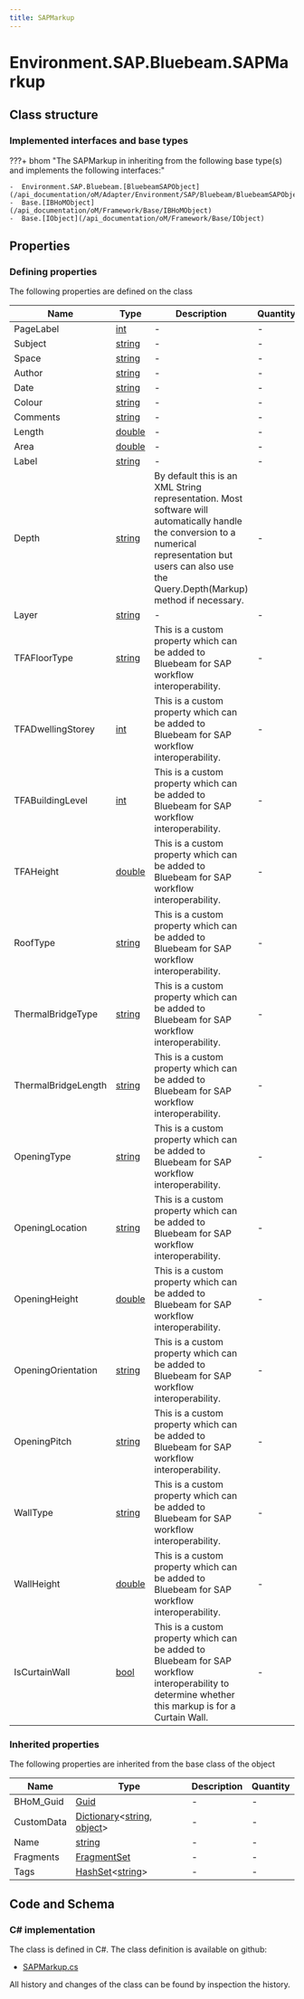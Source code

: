 ```yaml
---
title: SAPMarkup
---
```


# Environment.SAP.Bluebeam.SAPMarkup



## Class structure

### Implemented interfaces and base types

???+ bhom "The SAPMarkup in inheriting from the following base type(s) and implements the following interfaces:"

    -  Environment.SAP.Bluebeam.[BluebeamSAPObject](/api_documentation/oM/Adapter/Environment/SAP/Bluebeam/BluebeamSAPObject)
    -  Base.[IBHoMObject](/api_documentation/oM/Framework/Base/IBHoMObject)
    -  Base.[IObject](/api_documentation/oM/Framework/Base/IObject)


## Properties



### Defining properties

The following properties are defined on the class

| Name             | Type             | Description      | Quantity         |
|------------------|------------------|------------------|------------------|
| PageLabel | [int](https://learn.microsoft.com/en-us/dotnet/api/System.Int32?view=netstandard-2.0) | - | - |
| Subject | [string](https://learn.microsoft.com/en-us/dotnet/api/System.String?view=netstandard-2.0) | - | - |
| Space | [string](https://learn.microsoft.com/en-us/dotnet/api/System.String?view=netstandard-2.0) | - | - |
| Author | [string](https://learn.microsoft.com/en-us/dotnet/api/System.String?view=netstandard-2.0) | - | - |
| Date | [string](https://learn.microsoft.com/en-us/dotnet/api/System.String?view=netstandard-2.0) | - | - |
| Colour | [string](https://learn.microsoft.com/en-us/dotnet/api/System.String?view=netstandard-2.0) | - | - |
| Comments | [string](https://learn.microsoft.com/en-us/dotnet/api/System.String?view=netstandard-2.0) | - | - |
| Length | [double](https://learn.microsoft.com/en-us/dotnet/api/System.Double?view=netstandard-2.0) | - | - |
| Area | [double](https://learn.microsoft.com/en-us/dotnet/api/System.Double?view=netstandard-2.0) | - | - |
| Label | [string](https://learn.microsoft.com/en-us/dotnet/api/System.String?view=netstandard-2.0) | - | - |
| Depth | [string](https://learn.microsoft.com/en-us/dotnet/api/System.String?view=netstandard-2.0) | By default this is an XML String representation. Most software will automatically handle the conversion to a numerical representation but users can also use the Query.Depth(Markup) method if necessary. | - |
| Layer | [string](https://learn.microsoft.com/en-us/dotnet/api/System.String?view=netstandard-2.0) | - | - |
| TFAFloorType | [string](https://learn.microsoft.com/en-us/dotnet/api/System.String?view=netstandard-2.0) | This is a custom property which can be added to Bluebeam for SAP workflow interoperability. | - |
| TFADwellingStorey | [int](https://learn.microsoft.com/en-us/dotnet/api/System.Int32?view=netstandard-2.0) | This is a custom property which can be added to Bluebeam for SAP workflow interoperability. | - |
| TFABuildingLevel | [int](https://learn.microsoft.com/en-us/dotnet/api/System.Int32?view=netstandard-2.0) | This is a custom property which can be added to Bluebeam for SAP workflow interoperability. | - |
| TFAHeight | [double](https://learn.microsoft.com/en-us/dotnet/api/System.Double?view=netstandard-2.0) | This is a custom property which can be added to Bluebeam for SAP workflow interoperability. | - |
| RoofType | [string](https://learn.microsoft.com/en-us/dotnet/api/System.String?view=netstandard-2.0) | This is a custom property which can be added to Bluebeam for SAP workflow interoperability. | - |
| ThermalBridgeType | [string](https://learn.microsoft.com/en-us/dotnet/api/System.String?view=netstandard-2.0) | This is a custom property which can be added to Bluebeam for SAP workflow interoperability. | - |
| ThermalBridgeLength | [string](https://learn.microsoft.com/en-us/dotnet/api/System.String?view=netstandard-2.0) | This is a custom property which can be added to Bluebeam for SAP workflow interoperability. | - |
| OpeningType | [string](https://learn.microsoft.com/en-us/dotnet/api/System.String?view=netstandard-2.0) | This is a custom property which can be added to Bluebeam for SAP workflow interoperability. | - |
| OpeningLocation | [string](https://learn.microsoft.com/en-us/dotnet/api/System.String?view=netstandard-2.0) | This is a custom property which can be added to Bluebeam for SAP workflow interoperability. | - |
| OpeningHeight | [double](https://learn.microsoft.com/en-us/dotnet/api/System.Double?view=netstandard-2.0) | This is a custom property which can be added to Bluebeam for SAP workflow interoperability. | - |
| OpeningOrientation | [string](https://learn.microsoft.com/en-us/dotnet/api/System.String?view=netstandard-2.0) | This is a custom property which can be added to Bluebeam for SAP workflow interoperability. | - |
| OpeningPitch | [string](https://learn.microsoft.com/en-us/dotnet/api/System.String?view=netstandard-2.0) | This is a custom property which can be added to Bluebeam for SAP workflow interoperability. | - |
| WallType | [string](https://learn.microsoft.com/en-us/dotnet/api/System.String?view=netstandard-2.0) | This is a custom property which can be added to Bluebeam for SAP workflow interoperability. | - |
| WallHeight | [double](https://learn.microsoft.com/en-us/dotnet/api/System.Double?view=netstandard-2.0) | This is a custom property which can be added to Bluebeam for SAP workflow interoperability. | - |
| IsCurtainWall | [bool](https://learn.microsoft.com/en-us/dotnet/api/System.Boolean?view=netstandard-2.0) | This is a custom property which can be added to Bluebeam for SAP workflow interoperability to determine whether this markup is for a Curtain Wall. | - |


### Inherited properties
The following properties are inherited from the base class of the object

| Name             | Type             | Description      | Quantity         |
|------------------|------------------|------------------|------------------|
| BHoM_Guid | [Guid](https://learn.microsoft.com/en-us/dotnet/api/System.Guid?view=netstandard-2.0) | - | - |
| CustomData | [Dictionary](https://learn.microsoft.com/en-us/dotnet/api/System.Collections.Generic.Dictionary-2?view=netstandard-2.0)&lt;[string](https://learn.microsoft.com/en-us/dotnet/api/System.String?view=netstandard-2.0), [object](https://learn.microsoft.com/en-us/dotnet/api/System.Object?view=netstandard-2.0)&gt; | - | - |
| Name | [string](https://learn.microsoft.com/en-us/dotnet/api/System.String?view=netstandard-2.0) | - | - |
| Fragments | [FragmentSet](/api_documentation/oM/Framework/Base/FragmentSet) | - | - |
| Tags | [HashSet](https://learn.microsoft.com/en-us/dotnet/api/System.Collections.Generic.HashSet-1?view=netstandard-2.0)&lt;[string](https://learn.microsoft.com/en-us/dotnet/api/System.String?view=netstandard-2.0)&gt; | - | - |


## Code and Schema

### C# implementation

The class is defined in C#. The class definition is available on github:

- [SAPMarkup.cs](https://github.com/BHoM/SAP_Toolkit/blob/develop/SAP_oM/Bluebeam/SAPMarkup.cs)

All history and changes of the class can be found by inspection the history.
